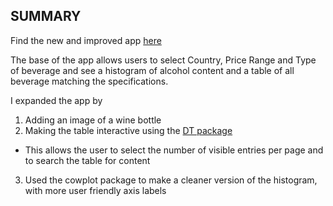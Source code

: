 ## SUMMARY

Find the new and improved app [here](https://swynes.shinyapps.io/bcl_test/)

The base of the app allows users to select Country, Price Range and Type of beverage and see a histogram of alcohol content and a table of
all beverage matching the specifications.

I expanded the app by
1) Adding an image of a wine bottle
2) Making the table interactive using the [DT package](https://cran.r-project.org/web/packages/DT/DT.pdf)
  - This allows the user to select the number of visible entries per page and to search the table for content
3) Used the cowplot package to make a cleaner version of the histogram, with more user friendly axis labels
